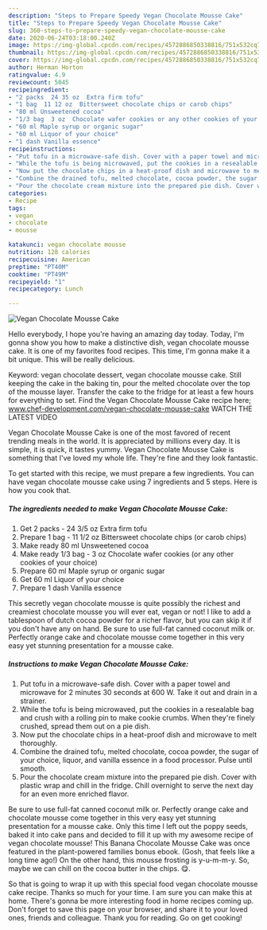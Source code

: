 ```yaml
---
description: "Steps to Prepare Speedy Vegan Chocolate Mousse Cake"
title: "Steps to Prepare Speedy Vegan Chocolate Mousse Cake"
slug: 360-steps-to-prepare-speedy-vegan-chocolate-mousse-cake
date: 2020-06-24T03:18:00.240Z
image: https://img-global.cpcdn.com/recipes/4572886850338816/751x532cq70/vegan-chocolate-mousse-cake-recipe-main-photo.jpg
thumbnail: https://img-global.cpcdn.com/recipes/4572886850338816/751x532cq70/vegan-chocolate-mousse-cake-recipe-main-photo.jpg
cover: https://img-global.cpcdn.com/recipes/4572886850338816/751x532cq70/vegan-chocolate-mousse-cake-recipe-main-photo.jpg
author: Herman Horton
ratingvalue: 4.9
reviewcount: 5045
recipeingredient:
- "2 packs  24 35 oz  Extra firm tofu"
- "1 bag  11 12 oz  Bittersweet chocolate chips or carob chips"
- "80 ml Unsweetened cocoa"
- "1/3 bag  3 oz  Chocolate wafer cookies or any other cookies of your choice"
- "60 ml Maple syrup or organic sugar"
- "60 ml Liquor of your choice"
- "1 dash Vanilla essence"
recipeinstructions:
- "Put tofu in a microwave-safe dish. Cover with a paper towel and microwave for 2 minutes 30 seconds at 600 W. Take it out and drain in a strainer."
- "While the tofu is being microwaved, put the cookies in a resealable bag and crush with a rolling pin to make cookie crumbs. When they&#39;re finely crushed, spread them out on a pie dish."
- "Now put the chocolate chips in a heat-proof dish and microwave to melt thoroughly."
- "Combine the drained tofu, melted chocolate, cocoa powder, the sugar of your choice, liquor, and vanilla essence in a food processor. Pulse until smooth."
- "Pour the chocolate cream mixture into the prepared pie dish. Cover with plastic wrap and chill in the fridge. Chill overnight to serve the next day for an even more enriched flavor."
categories:
- Recipe
tags:
- vegan
- chocolate
- mousse

katakunci: vegan chocolate mousse 
nutrition: 128 calories
recipecuisine: American
preptime: "PT40M"
cooktime: "PT49M"
recipeyield: "1"
recipecategory: Lunch

---
```



![Vegan Chocolate Mousse Cake](https://img-global.cpcdn.com/recipes/4572886850338816/751x532cq70/vegan-chocolate-mousse-cake-recipe-main-photo.jpg)

Hello everybody, I hope you're having an amazing day today. Today, I'm gonna show you how to make a distinctive dish, vegan chocolate mousse cake. It is one of my favorites food recipes. This time, I'm gonna make it a bit unique. This will be really delicious.

Keyword: vegan chocolate dessert, vegan chocolate mousse cake. Still keeping the cake in the baking tin, pour the melted chocolate over the top of the mousse layer. Transfer the cake to the fridge for at least a few hours for everything to set. Find the Vegan Chocolate Mousse Cake recipe here; www.chef-development.com/vegan-chocolate-mousse-cake WATCH THE LATEST VIDEO

Vegan Chocolate Mousse Cake is one of the most favored of recent trending meals in the world. It is appreciated by millions every day. It is simple, it is quick, it tastes yummy. Vegan Chocolate Mousse Cake is something that I've loved my whole life. They're fine and they look fantastic.


To get started with this recipe, we must prepare a few ingredients. You can have vegan chocolate mousse cake using 7 ingredients and 5 steps. Here is how you cook that.

<!--inarticleads1-->

##### The ingredients needed to make Vegan Chocolate Mousse Cake:

1. Get 2 packs - 24 3/5 oz  Extra firm tofu
1. Prepare 1 bag - 11 1/2 oz  Bittersweet chocolate chips (or carob chips)
1. Make ready 80 ml Unsweetened cocoa
1. Make ready 1/3 bag - 3 oz  Chocolate wafer cookies (or any other cookies of your choice)
1. Prepare 60 ml Maple syrup or organic sugar
1. Get 60 ml Liquor of your choice
1. Prepare 1 dash Vanilla essence


This secretly vegan chocolate mousse is quite possibly the richest and creamiest chocolate mousse you will ever eat, vegan or not! I like to add a tablespoon of dutch cocoa powder for a richer flavor, but you can skip it if you don&#39;t have any on hand. Be sure to use full-fat canned coconut milk or. Perfectly orange cake and chocolate mousse come together in this very easy yet stunning presentation for a mousse cake. 

<!--inarticleads2-->

##### Instructions to make Vegan Chocolate Mousse Cake:

1. Put tofu in a microwave-safe dish. Cover with a paper towel and microwave for 2 minutes 30 seconds at 600 W. Take it out and drain in a strainer.
1. While the tofu is being microwaved, put the cookies in a resealable bag and crush with a rolling pin to make cookie crumbs. When they&#39;re finely crushed, spread them out on a pie dish.
1. Now put the chocolate chips in a heat-proof dish and microwave to melt thoroughly.
1. Combine the drained tofu, melted chocolate, cocoa powder, the sugar of your choice, liquor, and vanilla essence in a food processor. Pulse until smooth.
1. Pour the chocolate cream mixture into the prepared pie dish. Cover with plastic wrap and chill in the fridge. Chill overnight to serve the next day for an even more enriched flavor.


Be sure to use full-fat canned coconut milk or. Perfectly orange cake and chocolate mousse come together in this very easy yet stunning presentation for a mousse cake. Only this time I left out the poppy seeds, baked it into cake pans and decided to fill it up with my awesome recipe of vegan chocolate mousse! This Banana Chocolate Mousse Cake was once featured in the plant-powered families bonus ebook. (Gosh, that feels like a long time ago!) On the other hand, this mousse frosting is y-u-m-m-y. So, maybe we can chill on the cocoa butter in the chips. 😋. 

So that is going to wrap it up with this special food vegan chocolate mousse cake recipe. Thanks so much for your time. I am sure you can make this at home. There's gonna be more interesting food in home recipes coming up. Don't forget to save this page on your browser, and share it to your loved ones, friends and colleague. Thank you for reading. Go on get cooking!
